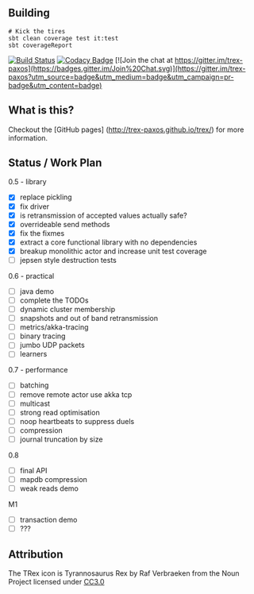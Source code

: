 ## Building

```
# Kick the tires
sbt clean coverage test it:test
sbt coverageReport
```
[![Build Status](https://travis-ci.org/trex-paxos/trex.svg?branch=master)](https://travis-ci.org/trex-paxos/trex)
[![Codacy Badge](https://www.codacy.com/project/badge/73b345d5a4c74a4d9d458596e64fe212)](https://www.codacy.com/app/simbo1905remixed/trex)
[![Join the chat at https://gitter.im/trex-paxos](https://badges.gitter.im/Join%20Chat.svg)](https://gitter.im/trex-paxos?utm_source=badge&utm_medium=badge&utm_campaign=pr-badge&utm_content=badge)

## What is this? 

Checkout the [GitHub pages] (http://trex-paxos.github.io/trex/) for more information.

## Status /  Work Plan

0.5 - library

- [x] replace pickling
- [x] fix driver
- [x] is retransmission of accepted values actually safe?
- [x] overrideable send methods
- [x] fix the fixmes
- [x] extract a core functional library with no dependencies
- [x] breakup monolithic actor and increase unit test coverage
- [ ] jepsen style destruction tests

0.6 - practical

- [ ] java demo
- [ ] complete the TODOs
- [ ] dynamic cluster membership  
- [ ] snapshots and out of band retransmission
- [ ] metrics/akka-tracing
- [ ] binary tracing 
- [ ] jumbo UDP packets
- [ ] learners

0.7 - performance

- [ ] batching 
- [ ] remove remote actor use akka tcp
- [ ] multicast 
- [ ] strong read optimisation
- [ ] noop heartbeats to suppress duels
- [ ] compression 
- [ ] journal truncation by size 

0.8 

- [ ] final API 
- [ ] mapdb compression
- [ ] weak reads demo

M1

- [ ] transaction demo
- [ ] ???

## Attribution

The TRex icon is Tyrannosaurus Rex by Raf Verbraeken from the Noun Project licensed under [CC3.0](http://creativecommons.org/licenses/by/3.0/us/)
